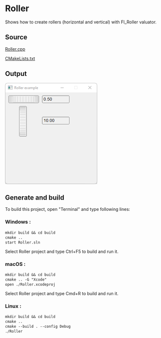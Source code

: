 # Roller

Shows how to create rollers (horizontal and vertical) with Fl_Roller valuator.

## Source

[Roller.cpp](Roller.cpp)

[CMakeLists.txt](CMakeLists.txt)

## Output

![output](../../../docs/Pictures/Examples/Roller.png)

## Generate and build

To build this project, open "Terminal" and type following lines:

### Windows :

``` shell
mkdir build && cd build
cmake .. 
start Roller.sln
```

Select Roller project and type Ctrl+F5 to build and run it.

### macOS :

``` shell
mkdir build && cd build
cmake .. -G "Xcode"
open ./Roller.xcodeproj
```

Select Roller project and type Cmd+R to build and run it.

### Linux :

``` shell
mkdir build && cd build
cmake .. 
cmake --build . --config Debug
./Roller
```
